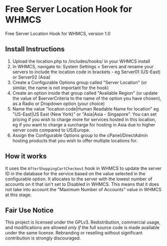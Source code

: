 # Free Server Location Hook for WHMCS
Free Server Location Hook for WHMCS, version 1.0

## Install Instructions
1. Upload the location.php to /includes/hooks/ in your WHMCS install
2. In WHMCS, navigate to: System Settings > Servers and rename your servers to include the location code in brackets - eg Server01 (US-East) or Server02 (Asia)
3. Create a Configurable Options group called "Server Location" (or similar, the name is not important for the hook)
4. Create an option inside that group called "Available Region" (or update the value of $serverCriteria to the name of the option you have chosen), as a Radio or Dropdown option (your choice)
5. Name the value "location code|Human Readable Name for location" eg "US-East|US East (New York)" or "Asia|Asia - Singapore". You can set pricing if you wish to charge more for services hosted in this location, eg if you want to charge a surcharge for hosting in Asia due to higher server costs compared to US/Europe.
6. Assign the Configurable Options group to the cPanel/DirectAdmin hosting products that you wish to offer multiple locations for.

## How it works
It uses the `AfterShoppingCartCheckout` hook in WHMCS to update the server ID in the database for the service based on the value selected in the configurable option.
It allocates to the server with the lowest number of accounts on it that isn't set to Disabled in WHMCS. 
This means that it does not take into account the "Maximum Number of Accounts" value in WHMCS at this stage.

## Fair Use Notice
This project is licensed under the GPLv3. Redistribution, commercial usage, and modifications are allowed *only if* the full source code is made available under the same license. Rebranding or reselling without significant contribution is strongly discouraged.
